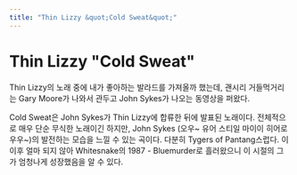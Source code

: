 ```yaml
---
title: "Thin Lizzy &quot;Cold Sweat&quot;"
---
```

# Thin Lizzy &quot;Cold Sweat&quot;

Thin Lizzy의 노래 중에 내가 좋아하는 발라드를 가져올까 했는데, 괜시리 거들먹거리는 Gary Moore가 나와서 관두고 John Sykes가 나오는 동영상을 퍼왔다.

Cold Sweat은 John Sykes가 Thin Lizzy에 합류한 뒤에 발표된 노래이다. 전체적으로 매우 단순 무식한 노래이긴 하지만, John Sykes (오우~ 유어 스티일 마이이 히어로우우~)의 발전하는 모습을 느낄 수 있는 곡이다. 다분히 Tygers of Pantang스럽다. 이 이후 얼마 되지 않아 Whitesnake의 1987 - Bluemurder로 흘러왔으니 이 시절의 그가 엄청나게 성장했음을 알 수 있다.



